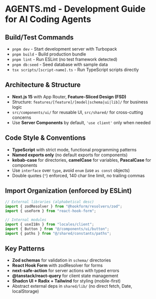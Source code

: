 # AGENTS.md - Development Guide for AI Coding Agents

## Build/Test Commands

- `pnpm dev` - Start development server with Turbopack
- `pnpm build` - Build production bundle
- `pnpm lint` - Run ESLint (no test framework detected)
- `pnpm db:seed` - Seed database with sample data
- `tsx scripts/[script-name].ts` - Run TypeScript scripts directly

## Architecture & Structure

- **Next.js 15** with App Router, **Feature-Sliced Design (FSD)**
- Structure: `features/[feature]/[model|schema|ui|lib]/` for business logic
- `src/components/ui/` for reusable UI, `src/shared/` for cross-cutting concerns
- Use **Server Components** by default, `'use client'` only when needed

## Code Style & Conventions

- **TypeScript** with strict mode, functional programming patterns
- **Named exports only** (no default exports for components)
- **kebab-case** for directories, **camelCase** for variables, **PascalCase** for components
- Use `interface` over `type`, avoid `enum` (use `as const` objects)
- Double quotes (`"`) enforced, 140 char line limit, no trailing commas

## Import Organization (enforced by ESLint)

```typescript
// External libraries (alphabetical desc)
import { zodResolver } from "@hookform/resolvers/zod";
import { useForm } from "react-hook-form";

// Internal modules
import { useI18n } from "locales/client";
import { Button } from "@/components/ui/button";
import { paths } from "@/shared/constants/paths";
```

## Key Patterns

- **Zod schemas** for validation in `schema/` directories
- **React Hook Form** with zodResolver for forms
- **next-safe-action** for server actions with typed errors
- **@tanstack/react-query** for client state management
- **Shadcn UI + Radix + Tailwind** for styling (mobile-first)
- Abstract external deps in `shared/lib/` (no direct fetch, Date, localStorage)

